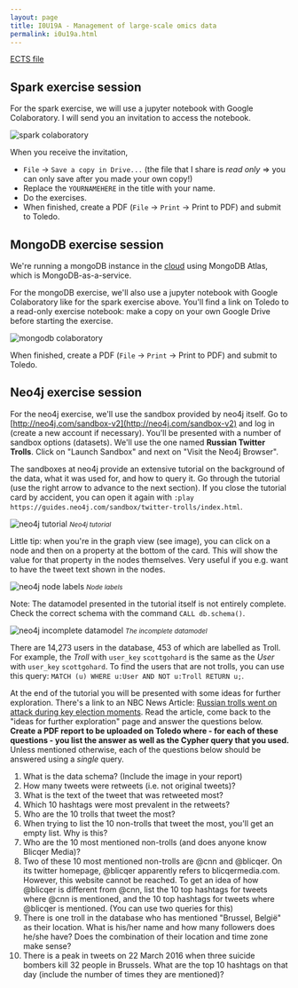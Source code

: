 ```yaml
---
layout: page
title: I0U19A - Management of large-scale omics data
permalink: i0u19a.html
---
```

[ECTS file](https://onderwijsaanbod.kuleuven.be/syllabi/e/I0U19AE.htm)

## Spark exercise session
<!-- NOTE TO SELF: spark_exercises.ipynb file is stored on UHasseltDrive/T/_Teaching/I0U19A/Exercises/ -->
For the spark exercise, we will use a jupyter notebook with Google Colaboratory. I will send you an invitation to access the notebook.

![spark colaboratory]({{site.baseurl}}/assets/spark-colaboratory.png)

When you receive the invitation,
* `File` -> `Save a copy in Drive...` (the file that I share is _read only_ => you can only save after you made your own copy!)
* Replace the `YOURNAMEHERE` in the title with your name.
* Do the exercises.
* When finished, create a PDF (`File` -> `Print` -> Print to PDF) and submit to Toledo.

## MongoDB exercise session
<!-- NOTE TO SELF: mongo-exercises.ipynb file is stored on UHasseltDrive/T/_Teaching/I0U19A/Exercises/ -->
We're running a mongoDB instance in the [cloud](http://cloud.mongodb.com) using MongoDB Atlas, which is MongoDB-as-a-service.

For the mongoDB exercise, we'll also use a jupyter notebook with Google Colaboratory like for the spark exercise above. You'll find a link on Toledo to a read-only exercise notebook: make a copy on your own Google Drive before starting the exercise.

![mongodb colaboratory]({{site.baseurl}}/assets/mongodb-colaboratory.png)

When finished, create a PDF (`File` -> `Print` -> Print to PDF) and submit to Toledo.

## Neo4j exercise session
For the neo4j exercise, we'll use the sandbox provided by neo4j itself. Go to [http://neo4j.com/sandbox-v2](http://neo4j.com/sandbox-v2) and log in (create a new account if necessary). You'll be presented with a number of sandbox options (datasets). We'll use the one named **Russian Twitter Trolls**. Click on "Launch Sandbox" and next on "Visit the Neo4j Browser".

The sandboxes at neo4j provide an extensive tutorial on the background of the data, what it was used for, and how to query it. Go through the tutorial (use the right arrow to advance to the next section).
If you close the tutorial card by accident, you can open it again with `:play https://guides.neo4j.com/sandbox/twitter-trolls/index.html`.

![neo4j tutorial]({{site.baseurl}}/assets/neo4j-tutorial.png)
<small><i>Neo4j tutorial</i></small>

Little tip: when you're in the graph view (see image), you can click on a node and then on a property at the bottom of the card. This will show the value for that property in the nodes themselves. Very useful if you e.g. want to have the tweet text shown in the nodes.

![neo4j node labels]({{site.baseurl}}/assets/neo4j-node-labels.png)
<small><i>Node labels</i></small>

Note: The datamodel presented in the tutorial itself is not entirely complete. Check the correct schema with the command `CALL db.schema()`.

![neo4j incomplete datamodel]({{site.baseurl}}/assets/neo4j-incomplete-datamodel.png)
<small><i>The incomplete datamodel</i></small>

There are 14,273 users in the database, 453 of which are labelled as Troll. For example, the _Troll_ with `user_key` `scottgohard` is the same as the _User_ with `user_key` `scottgohard`. To find the users that are not trolls, you can use this query: `MATCH (u) WHERE u:User AND NOT u:Troll RETURN u;`.

At the end of the tutorial you will be presented with some ideas for further exploration. There's a link to an NBC News Article: [Russian trolls went on attack during key election moments](https://www.nbcnews.com/tech/social-media/russian-trolls-went-attack-during-key-election-moments-n827176]). Read the article, come back to the "ideas for further exploration" page and answer the questions below. **Create a PDF report to be uploaded on Toledo where - for each of these questions - you list the answer as well as the Cypher query that you used.** Unless mentioned otherwise, each of the questions below should be answered using a _single_ query.

1. What is the data schema? (Include the image in your report)
1. How many tweets were retweets (i.e. not original tweets)?
1. What is the text of the tweet that was retweeted most?
1. Which 10 hashtags were most prevalent in the retweets?
1. Who are the 10 trolls that tweet the most?
1. When trying to list the 10 non-trolls that tweet the most, you'll get an empty list. Why is this?
1. Who are the 10 most mentioned non-trolls (and does anyone know Blicqer Media)?
1. Two of these 10 most mentioned non-trolls are @cnn and @blicqer. On its twitter homepage, @blicqer apparently refers to blicqermedia.com. However, this website cannot be reached. To get an idea of how @blicqer is different from @cnn, list the 10 top hashtags for tweets where @cnn is mentioned, and the 10 top hashtags for tweets where @blicqer is mentioned. (You can use two queries for this)
1. There is one troll in the database who has mentioned "Brussel, België" as their location. What is his/her name and how many followers does he/she have? Does the combination of their location and time zone make sense?
1. There is a peak in tweets on 22 March 2016 when three suicide bombers kill 32 people in Brussels. What are the top 10 hashtags on that day (include the number of times they are mentioned)?

<!-- ###### ANSWERS ###### -->
<!-- data schema: CALL db.schema(); -->
<!-- number of retweets: MATCH (t:Tweet) WHERE EXISTS ((t)-[:RETWEETED|IN_REPLY_TO]->(:Tweet)) RETURN COUNT(t); -->
<!-- text of most-retweeted tweet: MATCH (t:Tweet) WHERE EXISTS ((t)-[:RETWEETED|IN_REPLY_TO]->(:Tweet)) RETURN t.text LIMIT 1; -->
<!-- 10 hashtags of most retweeted: MATCH (ht:Hashtag)<-[:HAS_TAG]-(t1:Tweet)-[r:RETWEETED|IN_REPLY_TO]->(t2:Tweet) RETURN ht, COUNT(ht) AS c ORDER BY c DESC LIMIT 10; -->
<!-- most-tweeting trolls: MATCH (u:Troll)-[:POSTED]->(tw:Tweet) RETURN u.user_key, COUNT(*) AS c ORDER BY c DESC LIMIT 10; -->
<!-- most-tweeting non-trolls: Zero results, because all the non-trolls are there only because they are mentioned in another tweet. -->
<!-- most-mentioned non-trolls: match (n)<--(tw:Tweet) where n:User and NOT n:Troll return n, count(tw) as c ORDER BY c desc LIMIT 20; -->
<!-- cnn vs blicqer: MATCH (u:User)<-[:MENTIONS]-(tw:Tweet)-[:HAS_TAG]->(ht:Hashtag) WHERE u.user_key = 'blicqer' RETURN ht, count(*) AS c ORDER BY c DESC LIMIT 10; ==> tags for blicqer: [Trump, BLM (black lives matter), racism, trumptapes] => something linked to African American community -->
<!-- Brussel troll: MATCH (u:Troll) WHERE u.location = "Brussel, België" RETURN u.name, u.followers_count, u.time_zone, u.location; -->
<!-- Brussel top 10 hashtags: MATCH (t:Tweet)-[HAS_TAG]->(ht:Hashtag) WHERE substring(t.created_str,0,10)= "2016-03-22" RETURN ht, count(ht) AS c ORDER BY c DESC; -->
